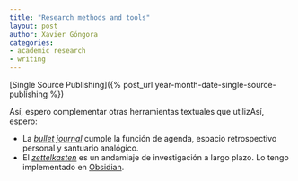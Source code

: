 ```yaml
---
title: "Research methods and tools"
layout: post
author: Xavier Góngora
categories:
- academic research
- writing
---
```


[Single Source Publishing]({% post_url year-month-date-single-source-publishing %})

Así, espero complementar otras herramientas textuales que utilizAsí, espero:
* La [_bullet journal_](https://bulletjournal.com/) cumple la función de agenda, espacio retrospectivo personal y santuario analógico. 
* El [_zettelkasten_](https://en.wikipedia.org/wiki/Zettelkasten) es un andamiaje de investigación a largo plazo. Lo tengo implementado en [Obsidian](https://obsidian.md/). 



